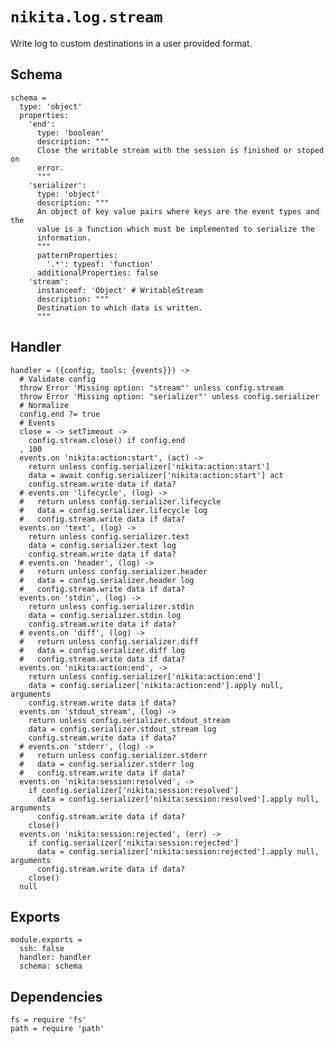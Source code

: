 
# `nikita.log.stream`

Write log to custom destinations in a user provided format.

## Schema

    schema =
      type: 'object'
      properties:
        'end':
          type: 'boolean'
          description: """
          Close the writable stream with the session is finished or stoped on
          error.
          """
        'serializer':
          type: 'object'
          description: """
          An object of key value pairs where keys are the event types and the
          value is a function which must be implemented to serialize the
          information.
          """
          patternProperties:
            '.*': typeof: 'function'
          additionalProperties: false
        'stream':
          instanceof: 'Object' # WritableStream
          description: """
          Destination to which data is written.
          """

## Handler

    handler = ({config, tools: {events}}) ->
      # Validate config
      throw Error 'Missing option: "stream"' unless config.stream
      throw Error 'Missing option: "serializer"' unless config.serializer
      # Normalize
      config.end ?= true
      # Events
      close = -> setTimeout ->
        config.stream.close() if config.end
      , 100
      events.on 'nikita:action:start', (act) ->
        return unless config.serializer['nikita:action:start']
        data = await config.serializer['nikita:action:start'] act
        config.stream.write data if data?
      # events.on 'lifecycle', (log) ->
      #   return unless config.serializer.lifecycle
      #   data = config.serializer.lifecycle log
      #   config.stream.write data if data?
      events.on 'text', (log) ->
        return unless config.serializer.text
        data = config.serializer.text log
        config.stream.write data if data?
      # events.on 'header', (log) ->
      #   return unless config.serializer.header
      #   data = config.serializer.header log
      #   config.stream.write data if data?
      events.on 'stdin', (log) ->
        return unless config.serializer.stdin
        data = config.serializer.stdin log
        config.stream.write data if data?
      # events.on 'diff', (log) ->
      #   return unless config.serializer.diff
      #   data = config.serializer.diff log
      #   config.stream.write data if data?
      events.on 'nikita:action:end', ->
        return unless config.serializer['nikita:action:end']
        data = config.serializer['nikita:action:end'].apply null, arguments
        config.stream.write data if data?
      events.on 'stdout_stream', (log) ->
        return unless config.serializer.stdout_stream
        data = config.serializer.stdout_stream log
        config.stream.write data if data?
      # events.on 'stderr', (log) ->
      #   return unless config.serializer.stderr
      #   data = config.serializer.stderr log
      #   config.stream.write data if data?
      events.on 'nikita:session:resolved', ->
        if config.serializer['nikita:session:resolved']
          data = config.serializer['nikita:session:resolved'].apply null, arguments
          config.stream.write data if data?
        close()
      events.on 'nikita:session:rejected', (err) ->
        if config.serializer['nikita:session:rejected']
          data = config.serializer['nikita:session:rejected'].apply null, arguments
          config.stream.write data if data?
        close()
      null

## Exports

    module.exports =
      ssh: false
      handler: handler
      schema: schema

## Dependencies

    fs = require 'fs'
    path = require 'path'
